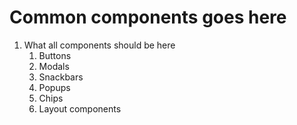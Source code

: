 # Common components goes here 

1. What all components should be here 
    1. Buttons
    2. Modals
    3. Snackbars 
    4. Popups 
    5. Chips 
    6. Layout components 